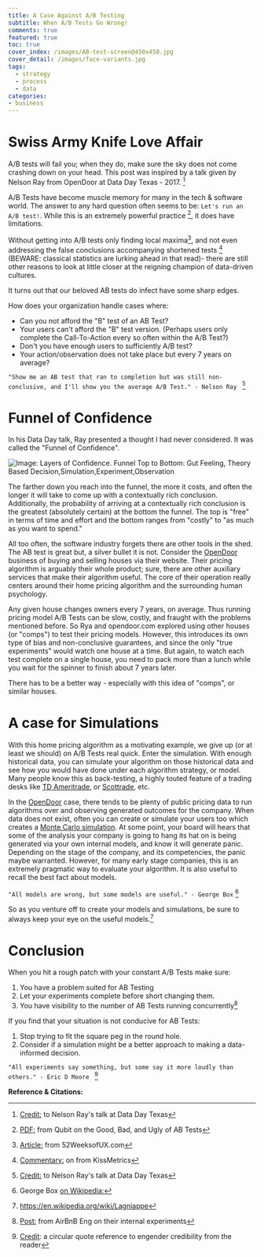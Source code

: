 ```yaml
---
title: A Case Against A/B Testing
subtitle: When A/B Tests Go Wrong!
comments: true
featured: true
toc: true
cover_index: /images/AB-test-screen@450x450.jpg
cover_detail: /images/face-variants.jpg
tags:
  - strategy
  - process
  - data
categories:
- business
---
```

<!-- <sup>[⊙](#foot4)</sup> -->

# Swiss Army Knife Love Affair 
A/B tests will fail you; when they do, make sure the sky does not come crashing down on your head. This post was inspired by a talk given by Nelson Ray from OpenDoor at Data Day Texas - 2017. [^1]

A/B Tests have become muscle memory for many in the tech & software world.  The answer to any hard question often seems to be: `Let's run an A/B test!`.  While this is an extremely powerful practice [^2], it does have limitations. <!-- more --> 

Without getting into A/B tests only finding local maxima[^3], and not even addressing the false conclusions accompanying shortened tests [^kiss] (BEWARE: classical statistics are lurking ahead in that read)- there are still other reasons to look at little closer at the reigning champion of data-driven cultures.

It turns out that our beloved AB tests do infect have some sharp edges.

How does your organization handle cases where:
- Can you not afford the "B" test of an AB Test?
- Your users can't afford the "B" test version. (Perhaps users only complete the Call-To-Action every so often within the A/B Test?)
- Don't you have enough users to sufficiently A/B test?
- Your action/observation does not take place but every 7 years on average?

`"Show me an AB test that ran to completion but was still non-conclusive, and I'll show you the average A/B Test." - Nelson Ray ` [^1]

# Funnel of Confidence

In his Data Day talk, Ray presented a thought I had never considered. It was called the "Funnel of Confidence". 

<span class="image left">![Image: Layers of Confidence. Funnel Top to Bottom: Gut Feeling, Theory Based Decision,Simulation,Experiment,Observation](/images/Layers_of_Confidence.jpg)</span>

<!-- 
figure out captions:

1. Gut Feeling
2. Theory Based Decision
3. Simulation
4. Experiment
5. Observation

Also:
  Front Matter Options
  
  # use preceding / to pull in an image from another domain.

categories:
  - Essay
  - Long Form 
photos:
  - /images/amazon-laughs@450x450.jpg
  - /images/calvin-hobbes-eats-sugar-bombs.jpg
  - //w-dog.net/wallpapers/13/17/495425216878472/art-wild-west-western-united-states-rock-men-bandits-weapon-sunglasses-cards-building-house-construction-rope-drums.jpg
-->

The farther down you reach into the funnel, the more it costs, and often the longer it will take to come up with a contextually rich conclusion. Additionally, the probability of arriving at a contextually rich conclusion is the greatest (absolutely certain) at the bottom the funnel. The top is "free" in terms of time and effort and the bottom ranges from "costly" to "as much as you want to spend."

All too often, the software industry forgets there are other tools in the shed. The AB test is great but, a silver bullet it is not. Consider the [OpenDoor](https://www.opendoor.com/) business of buying and selling houses via their website. Their pricing algorithm is arguably their whole product; sure, there are other auxiliary services that make their algorithm useful. The core of their operation really centers around their home pricing algorithm and the surrounding human psychology.

Any given house changes owners every 7 years, on average. Thus running pricing model A/B Tests can be slow, costly, and fraught with the problems mentioned before. So Rya and opendoor.com explored using other houses (or "comps") to test their pricing models. However, this introduces its own type of bias and non-conclusive guarantees, and since the only "true experiments" would watch one house at a time. But again, to watch each test complete on a single house, you need to pack more than a lunch while you wait for the spinner to finish about 7 years later.

There has to be a better way - especially with this idea of "comps", or similar houses.

# A case for Simulations

With this home pricing algorithm as a motivating example, we give up (or at least we should) on A/B Tests real quick. Enter the simulation. With enough historical data, you can simulate your algorithm on those historical data and see how you would have done under each algorithm strategy, or model. Many people know this as back-testing, a highly touted feature of a trading desks like [TD Ameritrade](https://tickertape.tdameritrade.com/tools/2012/10/backtest-thinkondemand-48402), or [Scottrade](https://www.scottrade.com/knowledge-center/help-how-to/elite/virtual-trading.html), etc.

In the [OpenDoor](https://www.opendoor.com/) case, there tends to be plenty of public pricing data to run algorithms over and observing generated outcomes for the company. When data does not exist, often you can create or simulate your users too which creates a [Monte Carlo simulation](https://en.wikipedia.org/wiki/Monte_Carlo_method). At some point, your board will hears that some of the analysis your company is going to hang its hat on is being generated via your own internal models, and know it will generate panic. Depending on the stage of the company, and its competencies, the panic maybe warranted. However, for many early stage companies, this is an extremely pragmatic way to evaluate your algorithm. It is also useful to recall the best fact about models.

```"All models are wrong, but some models are useful." - George Box``` [^5]

So as you venture off to create your models and simulations, be sure to always keep your eye on the useful models.[^11]

# Conclusion

When you hit a rough patch with your constant A/B Tests make sure:

1. You have a problem suited for AB Testing
1. Let your experiments complete before short changing them.
1. You have visibility to the number of AB Tests running concurrently[^6]

If you find that your situation is not conducive for AB Tests:

1. Stop trying to fit the square peg in the round hole.
2. Consider if a simulation might be a better approach to making a data-informed decision.

```"All experiments say something, but some say it more loudly than others." - Eric D Moore ``` [^8]

**Reference & Citations:**

[^1]: [Credit:](http://2017.datadaytexas.com/sessions#ray) to Nelson Ray's talk at Data Day Texas
[^2]: [PDF:](http://www.qubit.com/sites/default/files/pdf/mostwinningabtestresultsareillusory_0.pdf) from Qubit on the Good, Bad, and Ugly of AB Tests
[^3]: [Article:](http://52weeksofux.com/post/694598769/the-local-maximum) from 52WeeksofUX.com
[^4]:[Commentary:](http://www.90percentofeverything.com/2011/01/06/local-maxima-and-the-perils-of-data-driven-design) on [^3] from 90percentofeverything.com
[^kiss]: [Commentary:](https://blog.kissmetrics.com/your-ab-tests-are-illusory) on [^2] from KissMetrics
[^5]: George Box [on Wikipedia:](https://en.wikipedia.org/wiki/All_models_are_wrong)
[^6]: [Post:](http://nerds.airbnb.com/experiments-at-airbnb/) from AirBnB Eng on their internal experiments
[^8]: [Credit](#): a circular quote reference to engender credibility from the reader
[^11]: https://en.wikipedia.org/wiki/Lagniappe
